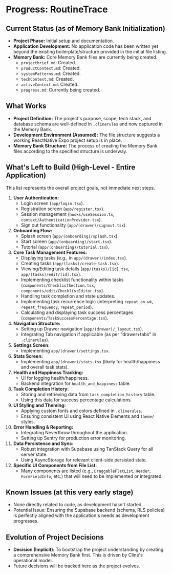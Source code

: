 # Progress: RoutineTrace

## Current Status (as of Memory Bank Initialization)

- **Project Phase:** Initial setup and documentation.
- **Application Development:** No application code has been written yet beyond the existing boilerplate/structure provided in the initial file listing.
- **Memory Bank:** Core Memory Bank files are currently being created.
  - `projectbrief.md`: Created.
  - `productContext.md`: Created.
  - `systemPatterns.md`: Created.
  - `techContext.md`: Created.
  - `activeContext.md`: Created.
  - `progress.md`: Currently being created.

## What Works

- **Project Definition:** The project's purpose, scope, tech stack, and database schema are well-defined in `.clinerules` and now captured in the Memory Bank.
- **Development Environment (Assumed):** The file structure suggests a working ReactNative Expo project setup is in place.
- **Memory Bank Structure:** The process of creating the Memory Bank files according to the specified structure is underway.

## What's Left to Build (High-Level - Entire Application)

This list represents the overall project goals, not immediate next steps.

1.  **User Authentication:**
    - Login screen (`app/login.tsx`).
    - Registration screen (`app/register.tsx`).
    - Session management (`hooks/useSession.ts`, `context/AuthenticationProvider.tsx`).
    - Sign out functionality (`app/(drawer)/signout.tsx`).
2.  **Onboarding Flow:**
    - Splash screen (`app/(onboarding)/splash.tsx`).
    - Start screen (`app/(onboarding)/start.tsx`).
    - Tutorial (`app/(onboarding)/tutorial.tsx`).
3.  **Core Task Management Features:**
    - Displaying tasks (e.g., in `app/(drawer)/index.tsx`).
    - Creating tasks (`app/(tasks)/create-task.tsx`).
    - Viewing/Editing task details (`app/(tasks)/[id].tsx`, `app/(tasks)/edit/[id].tsx`).
    - Implementing checklist functionality within tasks (`components/ChecklistSection.tsx`, `components/edit/ChecklistEditor.tsx`).
    - Handling task completion and state updates.
    - Implementing task recurrence logic (interpreting `repeat_on_wk`, `repeat_frequency`, `repeat_period`).
    - Calculating and displaying task success percentages (`components/TaskSuccessPercentage.tsx`).
4.  **Navigation Structure:**
    - Setting up Drawer navigation (`app/(drawer)/_layout.tsx`).
    - Integrating Tab navigation if applicable (as per "drawer+tabs" in `.clinerules`).
5.  **Settings Screen:**
    - Implementing `app/(drawer)/settings.tsx`.
6.  **Stats Screen:**
    - Implementing `app/(drawer)/stats.tsx` (likely for health/happiness and overall task stats).
7.  **Health and Happiness Tracking:**
    - UI for logging health/happiness.
    - Backend integration for `health_and_happiness` table.
8.  **Task Completion History:**
    - Storing and retrieving data from `task_completion_history` table.
    - Using this data for success percentage calculations.
9.  **UI Styling and Theming:**
    - Applying custom fonts and colors defined in `.clinerules`.
    - Ensuring consistent UI using React Native Elements and `theme/` styles.
10. **Error Handling & Reporting:**
    - Integrating Neverthrow throughout the application.
    - Setting up Sentry for production error monitoring.
11. **Data Persistence and Sync:**
    - Robust integration with Supabase using TanStack Query for all server state.
    - Using AsyncStorage for relevant client-side persisted state.
12. **Specific UI Components from File List:**
    - Many components are listed (e.g., `DraggableFlatList`, `Header`, `FormFieldInfo`, etc.) that will need to be implemented or integrated.

## Known Issues (at this very early stage)

- None directly related to code, as development hasn't started.
- Potential Issue: Ensuring the Supabase backend (schema, RLS policies) is perfectly aligned with the application's needs as development progresses.

## Evolution of Project Decisions

- **Decision (Implicit):** To bootstrap the project understanding by creating a comprehensive Memory Bank first. This is driven by Cline's operational model.
- Future decisions will be tracked here as the project evolves.
